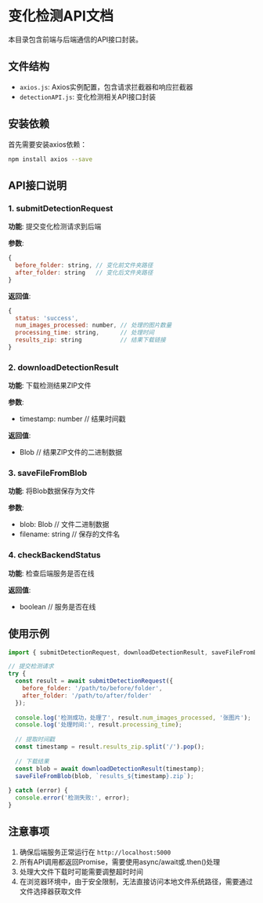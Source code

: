 # 变化检测API文档

本目录包含前端与后端通信的API接口封装。

## 文件结构
- `axios.js`: Axios实例配置，包含请求拦截器和响应拦截器
- `detectionAPI.js`: 变化检测相关API接口封装

## 安装依赖
首先需要安装axios依赖：

```bash
npm install axios --save
```

## API接口说明

### 1. submitDetectionRequest

**功能**: 提交变化检测请求到后端

**参数**: 
```javascript
{
  before_folder: string, // 变化前文件夹路径
  after_folder: string   // 变化后文件夹路径
}
```

**返回值**: 
```javascript
{
  status: 'success',
  num_images_processed: number, // 处理的图片数量
  processing_time: string,      // 处理时间
  results_zip: string           // 结果下载链接
}
```

### 2. downloadDetectionResult

**功能**: 下载检测结果ZIP文件

**参数**: 
- timestamp: number // 结果时间戳

**返回值**: 
- Blob // 结果ZIP文件的二进制数据

### 3. saveFileFromBlob

**功能**: 将Blob数据保存为文件

**参数**: 
- blob: Blob // 文件二进制数据
- filename: string // 保存的文件名

### 4. checkBackendStatus

**功能**: 检查后端服务是否在线

**返回值**: 
- boolean // 服务是否在线

## 使用示例

```javascript
import { submitDetectionRequest, downloadDetectionResult, saveFileFromBlob } from '@/api/detectionAPI';

// 提交检测请求
try {
  const result = await submitDetectionRequest({
    before_folder: '/path/to/before/folder',
    after_folder: '/path/to/after/folder'
  });
  
  console.log('检测成功，处理了', result.num_images_processed, '张图片');
  console.log('处理时间:', result.processing_time);
  
  // 提取时间戳
  const timestamp = result.results_zip.split('/').pop();
  
  // 下载结果
  const blob = await downloadDetectionResult(timestamp);
  saveFileFromBlob(blob, `results_${timestamp}.zip`);
  
} catch (error) {
  console.error('检测失败:', error);
}
```

## 注意事项
1. 确保后端服务正常运行在 `http://localhost:5000`
2. 所有API调用都返回Promise，需要使用async/await或.then()处理
3. 处理大文件下载时可能需要调整超时时间
4. 在浏览器环境中，由于安全限制，无法直接访问本地文件系统路径，需要通过文件选择器获取文件